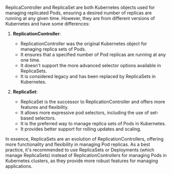 ReplicaController and ReplicaSet are both Kubernetes objects used for managing replicated Pods, ensuring a desired number of replicas are running at any given time. However, they are from different versions of Kubernetes and have some differences:

1. **ReplicationController**:
   - ReplicationController was the original Kubernetes object for managing replica sets of Pods.
   - It ensures that a specified number of Pod replicas are running at any one time.
   - It doesn't support the more advanced selector options available in ReplicaSets.
   - It is considered legacy and has been replaced by ReplicaSets in Kubernetes.

2. **ReplicaSet**:
   - ReplicaSet is the successor to ReplicationController and offers more features and flexibility.
   - It allows more expressive pod selectors, including the use of set-based selectors.
   - It is the preferred way to manage replica sets of Pods in Kubernetes.
   - It provides better support for rolling updates and scaling.

In essence, ReplicaSets are an evolution of ReplicationControllers, offering more functionality and flexibility in managing Pod replicas. As a best practice, it's recommended to use ReplicaSets or Deployments (which manage ReplicaSets) instead of ReplicationControllers for managing Pods in Kubernetes clusters, as they provide more robust features for managing applications.
